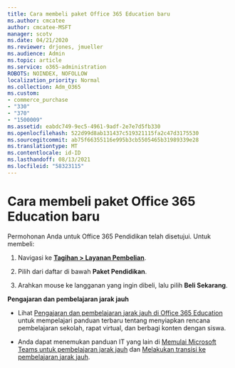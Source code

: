 ```yaml
---
title: Cara membeli paket Office 365 Education baru
ms.author: cmcatee
author: cmcatee-MSFT
manager: scotv
ms.date: 04/21/2020
ms.reviewer: drjones, jmueller
ms.audience: Admin
ms.topic: article
ms.service: o365-administration
ROBOTS: NOINDEX, NOFOLLOW
localization_priority: Normal
ms.collection: Adm_O365
ms.custom:
- commerce_purchase
- "330"
- "370"
- "1500009"
ms.assetid: eabdc749-9ec5-4961-9adf-2e7e7d5fb330
ms.openlocfilehash: 522d99d8ab131437c519321115fa2c47d3175530
ms.sourcegitcommit: ab75f66355116e995b3cb5505465b31989339e28
ms.translationtype: MT
ms.contentlocale: id-ID
ms.lasthandoff: 08/13/2021
ms.locfileid: "58323115"
---
```

# <a name="how-to-purchase-office-365-education-plans"></a>Cara membeli paket Office 365 Education baru

Permohonan Anda untuk Office 365 Pendidikan telah disetujui.  Untuk membeli:

1. Navigasi ke **[Tagihan > Layanan Pembelian](https://portal.office.com/AdminPortal/Home#/catalog)**.

2. Pilih dari daftar di bawah **Paket Pendidikan**.

3. Arahkan mouse ke langganan yang ingin dibeli, lalu pilih **Beli Sekarang**.

**Pengajaran dan pembelajaran jarak jauh**

- Lihat [Pengajaran dan pembelajaran jarak jauh di Office 365 Education](https://support.office.com/article/remote-teaching-and-learning-in-office-365-education-f651ccae-7b65-478b-8366-51bb884025c4) untuk mempelajari panduan terbaru tentang menyiapkan rencana pembelajaran sekolah, rapat virtual, dan berbagi konten dengan siswa.

- Anda dapat menemukan panduan IT yang lain di [Memulai Microsoft Teams untuk pembelajaran jarak jauh](https://docs.microsoft.com/MicrosoftTeams/remote-learning-edu) dan [Melakukan transisi ke pembelajaran jarak jauh](https://www.microsoft.com/education/remote-learning).
